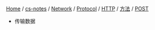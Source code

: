[Home](https://mengxianbin.github.io) /
[cs-notes](https://mengxianbin.github.io/cs-notes/site) /
[Network](https://mengxianbin.github.io/cs-notes/site/Network) /
[Protocol](https://mengxianbin.github.io/cs-notes/site/Network/Protocol) /
[HTTP](https://mengxianbin.github.io/cs-notes/site/Network/Protocol/HTTP) /
[方法](https://mengxianbin.github.io/cs-notes/site/Network/Protocol/HTTP/%E6%96%B9%E6%B3%95) /
[POST](https://mengxianbin.github.io/cs-notes/site/Network/Protocol/HTTP/%E6%96%B9%E6%B3%95/POST)

* 传输数据
